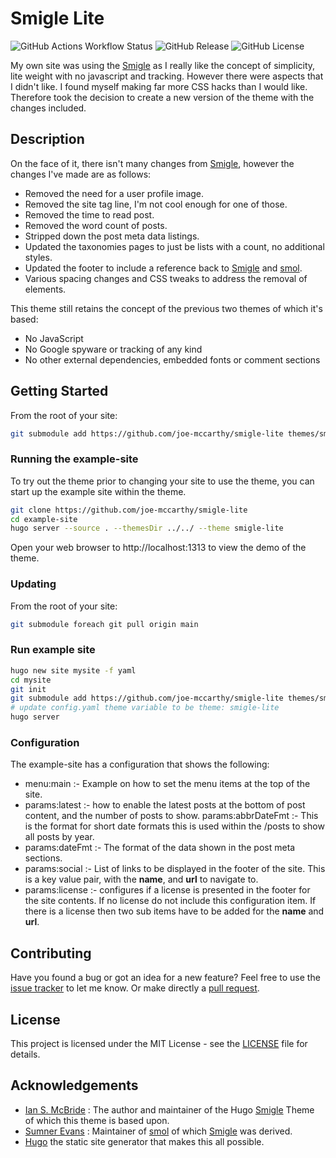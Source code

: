 # Smigle Lite

![GitHub Actions Workflow Status](https://img.shields.io/github/actions/workflow/status/joe-mccarthy/smigle-lite/deploy-example.yml?branch=main&style=for-the-badge)
![GitHub Release](https://img.shields.io/github/v/release/joe-mccarthy/smigle-lite?sort=semver&style=for-the-badge)
![GitHub License](https://img.shields.io/github/license/joe-mccarthy/smigle-lite?style=for-the-badge)

My own site was using the [Smigle](https://gitlab.com/ian-s-mcb/smigle-hugo-theme) as I really like the concept of simplicity, lite weight with no javascript and tracking. However there were aspects that I didn't like. I found myself making far more CSS hacks than I would like. Therefore took the decision to create a new version of the theme with the changes included.

## Description

On the face of it, there isn't many changes from [Smigle](https://gitlab.com/ian-s-mcb/smigle-hugo-theme), however the changes I've made are as follows:

* Removed the need for a user profile image.
* Removed the site tag line, I'm not cool enough for one of those.
* Removed the time to read post.
* Removed the word count of posts.
* Stripped down the post meta data listings.
* Updated the taxonomies pages to just be lists with a count, no additional styles.
* Updated the footer to include a reference back to [Smigle](https://gitlab.com/ian-s-mcb/smigle-hugo-theme) and [smol](https://github.com/sumnerevans/smol).
* Various spacing changes and CSS tweaks to address the removal of elements.

This theme still retains the concept of the previous two themes of which it's based:

* No JavaScript
* No Google spyware or tracking of any kind
* No other external dependencies, embedded fonts or comment sections

## Getting Started

From the root of your site:

```bash
git submodule add https://github.com/joe-mccarthy/smigle-lite themes/smigle-lite
```

### Running the example-site

To try out the theme prior to changing your site to use the theme, you can start up the example site within the theme.

```bash
git clone https://github.com/joe-mccarthy/smigle-lite
cd example-site
hugo server --source . --themesDir ../../ --theme smigle-lite
```

Open your web browser to http://localhost:1313 to view the demo of the theme.

### Updating

From the root of your site:

```bash
git submodule foreach git pull origin main
```

### Run example site

```bash
hugo new site mysite -f yaml
cd mysite
git init
git submodule add https://github.com/joe-mccarthy/smigle-lite themes/smigle-lite
# update config.yaml theme variable to be theme: smigle-lite
hugo server
```

### Configuration

The example-site has a configuration that shows the following:

* menu:main :- Example on how to set the menu items at the top of the site.
* params:latest :- how to enable the latest posts at the bottom of post content, and the number of posts to show.
params:abbrDateFmt :- This is the format for short date formats this is used within the /posts to show all posts by year.
* params:dateFmt :- The format of the data shown in the post meta sections.
* params:social :- List of links to be displayed in the footer of the site. This is a key value pair, with the __name__, and __url__ to navigate to.
* params:license :- configures if a license is presented in the footer for the site contents. If no license do not include this configuration item. If there is a license then two sub items have to be added for the __name__ and __url__.

## Contributing

Have you found a bug or got an idea for a new feature? Feel free to use the [issue tracker](https://github.com/joe-mccarthy/smigle-lite/issues) to let me know. Or make directly a [pull request](https://github.com/joe-mccarthy/smigle-lite/pulls).

## License

This project is licensed under the MIT License - see the [LICENSE](LICENSE) file for details.

## Acknowledgements

* [Ian S. McBride](https://gitlab.com/ian-s-mcb) : The author and maintainer of the Hugo [Smigle](https://gitlab.com/ian-s-mcb/smigle-hugo-theme) Theme of which this theme is based upon.
* [Sumner Evans](https://github.com/sumnerevans) : Maintainer of [smol](https://github.com/sumnerevans/smol) of which [Smigle](https://gitlab.com/ian-s-mcb/smigle-hugo-theme) was derived.
* [Hugo](https://gohugo.io/) the static site generator that makes this all possible.
